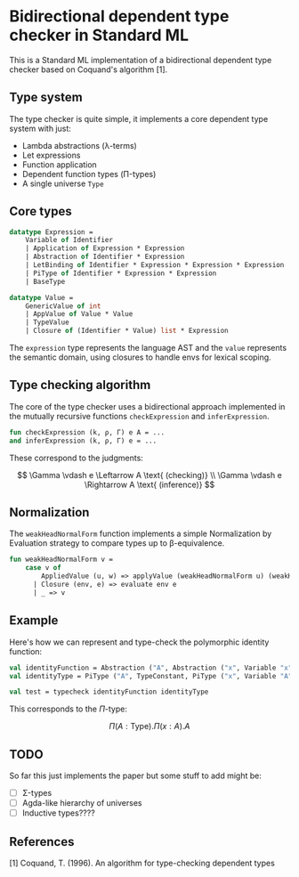# Bidirectional dependent type checker in Standard ML

This is a Standard ML implementation of a bidirectional dependent type checker based on Coquand's algorithm [1].

## Type system

The type checker is quite simple, it implements a core dependent type system with just:

- Lambda abstractions (λ-terms)
- Let expressions
- Function application
- Dependent function types (Π-types)
- A single universe `Type`

## Core types

```sml
datatype Expression = 
    Variable of Identifier
    | Application of Expression * Expression
    | Abstraction of Identifier * Expression
    | LetBinding of Identifier * Expression * Expression * Expression
    | PiType of Identifier * Expression * Expression
    | BaseType

datatype Value = 
    GenericValue of int
    | AppValue of Value * Value
    | TypeValue
    | Closure of (Identifier * Value) list * Expression

```

The `expression` type represents the language AST and the `value` represents the semantic domain, using closures to handle envs for lexical scoping.

## Type checking algorithm

The core of the type checker uses a bidirectional approach implemented in the mutually recursive functions `checkExpression` and `inferExpression`. 

```sml
fun checkExpression (k, ρ, Γ) e A = ...
and inferExpression (k, ρ, Γ) e = ...
```

These correspond to the judgments:

$$
\Gamma \vdash e \Leftarrow A \text{ (checking)} \\
\Gamma \vdash e \Rightarrow A \text{ (inference)}
$$

## Normalization

The `weakHeadNormalForm` function implements a simple Normalization by Evaluation strategy to compare types up to β-equivalence.

   ```sml
   fun weakHeadNormalForm v =
       case v of
           AppliedValue (u, w) => applyValue (weakHeadNormalForm u) (weakHeadNormalForm w)
         | Closure (env, e) => evaluate env e
         | _ => v
   ```

## Example

Here's how we can represent and type-check the polymorphic identity function:

```sml
val identityFunction = Abstraction ("A", Abstraction ("x", Variable "x"))
val identityType = PiType ("A", TypeConstant, PiType ("x", Variable "A", Variable "A"))

val test = typecheck identityFunction identityType
```

This corresponds to the $\Pi$-type:

$$
\Pi (A : \textsf{Type}) . \Pi (x : A) . A
$$

## TODO
So far this just implements the paper but some stuff to add might be:

- [ ] Σ-types
- [ ] Agda-like hierarchy of universes
- [ ] Inductive types????

## References

[1] Coquand, T. (1996). An algorithm for type-checking dependent types